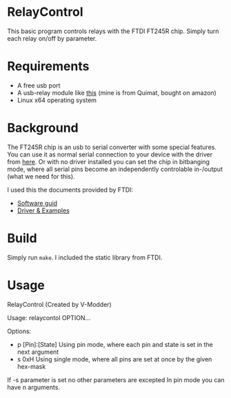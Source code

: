 # RelayControl

This basic program controls relays with the FTDI FT245R chip.
Simply turn each relay on/off by parameter.

# Requirements
- A free usb port
- A usb-relay module like [this](https://images-na.ssl-images-amazon.com/images/I/71XYWP4-5dL._SL1500_.jpg) (mine is from Quimat, bought on amazon)
- Linux x64 operating system

# Background

The FT245R chip is an usb to serial converter with some special features.
You can use it as normal serial connection to your device with the driver from [here](http://www.ftdichip.com/FTSupport.htm).
Or with no driver installed you can set the chip in bitbanging mode, where all serial pins become an independently controlable 
in-/output (what we need for this).

I used this the documents provided by FTDI:
- [Software guid](http://www.ftdichip.com/Support/Documents/ProgramGuides/D2XX_Programmer%27s_Guide(FT_000071).pdf)
- [Driver & Examples](http://www.ftdichip.com/Drivers/D2XX/Linux/libftd2xx-x86_64-1.4.6.tgz)

# Build

Simply run `make`. I included the static library from FTDI.

# Usage

RelayControl       (Created by V-Modder)

Usage:	relaycontol OPTION...

Options:
+ p [Pin]:[State]	Using pin mode, where each pin and state is set in the next argument
+ s 0xH			Using single mode, where all pins are set at once by the given hex-mask


If -s parameter is set no other parameters are excepted
In pin mode you can have n arguments.
